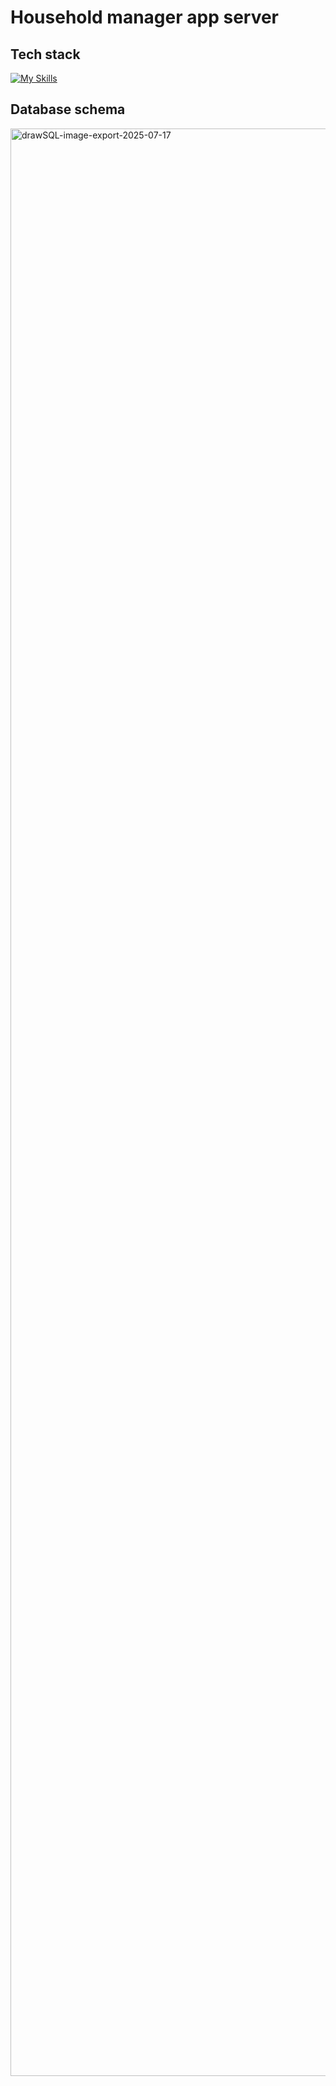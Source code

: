 # Household manager app server

## Tech stack
[![My Skills](https://skillicons.dev/icons?i=golang,docker,postgresql,gcp&theme=dark&perline=15)]()

## Database schema
<img width="3742" height="3116" alt="drawSQL-image-export-2025-07-17" src="https://github.com/user-attachments/assets/118b9748-beed-4b5f-b8c5-119acd20900c" />
